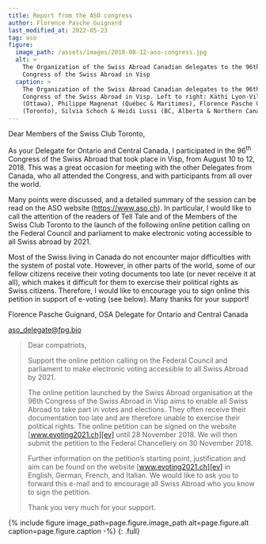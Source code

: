 ```yaml
---
title: Report from the ASO congress
author: Florence Pasche Guignard
last_modified_at: 2022-05-23
tag: aso
figure:
  image_path: /assets/images/2018-08-12-aso-congress.jpg
  alt: >
    The Organization of the Swiss Abroad Canadian delegates to the 96th
    Congress of the Swiss Abroad in Visp
  caption: >
    The Organization of the Swiss Abroad Canadian delegates to the 96th
    Congress of the Swiss Abroad in Visp. Left to right: Käthi Lyon-Villiger
    (Ottawa), Philippe Magnenat (Québec & Maritimes), Florence Pasche Guignard
    (Toronto), Silvia Schoch & Heidi Lussi (BC, Alberta & Northern Canada)
---
```


Dear Members of the Swiss Club Toronto,

As your Delegate for Ontario and Central Canada, I participated in the
96<sup>th</sup> Congress of the Swiss Abroad that took place in Visp, from
August 10 to 12, 2018. This was a great occasion for meeting with the other
Delegates from Canada, who all attended the Congress, and with participants
from all over the world.

Many points were discussed, and a detailed summary of the session can be read
on the ASO website (<https://www.aso.ch>). In particular, I would like to call
the attention of the readers of Tell Tale and of the Members of the Swiss Club
Toronto to the launch of the following online petition calling on the Federal
Council and parliament to make electronic voting accessible to all Swiss abroad
by 2021.

Most of the Swiss living in Canada do not encounter major difficulties with the
system of postal vote. However, in other parts of the world, some of our fellow
citizens receive their voting documents too late (or never receive it at all),
which makes it difficult for them to exercise their political rights as Swiss
citizens. Therefore, I would like to encourage you to sign online this petition
in support of e-voting (see below). Many thanks for your support!

Florence Pasche Guignard, OSA Delegate for Ontario and Central Canada

<aso_delegate@fpg.bio>

> Dear compatriots,
>
> Support the online petition calling on the Federal Council and parliament to
> make electronic voting accessible to all Swiss Abroad by 2021.
>
> The online petition launched by the Swiss Abroad organisation at the 96th
> Congress of the Swiss Abroad in Visp aims to enable all Swiss Abroad to take
> part in votes and elections. They often receive their documentation too late
> and are therefore unable to exercise their political rights. The online
> petition can be signed on the website [www.evoting2021.ch][ev] until 28
> November 2018. We will then submit the petition to the Federal Chancellery on
> 30 November 2018.
>
> Further information on the petition’s starting point, justification and aim
> can be found on the website [www.evoting2021.ch][ev] in English, German,
> French, and Italian. We would like to ask you to forward this e-mail and to
> encourage all Swiss Abroad who you know to sign the petition.
>
> Thank you very much for your support.

[ev]: <https://www.evoting2021.ch>

{% include figure
  image_path=page.figure.image_path alt=page.figure.alt caption=page.figure.caption
-%}
{: .full}
